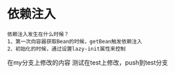 # 依赖注入
~~~ 
依赖注入发生在什么时候？
1、第一次向容器获取Bean的时候，getBean触发依赖注入
2、初始化的时候，通过设置lazy-init属性来控制
~~~
在my分支上修改的内容
测试在test上修改，push到test分支